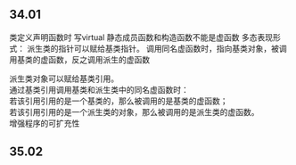 ## 34.01
类定义声明函数时 写virtual
静态成员函数和构造函数不能是虚函数
多态表现形式：
派生类的指针可以赋给基类指针。
调用同名虚函数时，指向基类对象，被调用基类的虚函数，反之调用派生的虚函数  

派生类对象可以赋给基类引用。  
通过基类引用调用基类和派生类中的同名虚函数时：  
若该引用引用的是一个基类的，那么被调用的是基类的虚函数；  
若该引用引用的是一个派生类的对象，那么被调用的是派生类的虚函数。  
增强程序的可扩充性
## 35.02
